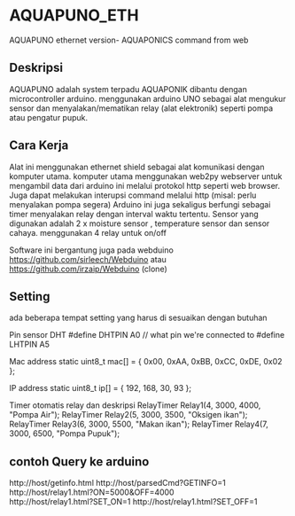 # AQUAPUNO_ETH
AQUAPUNO ethernet version- AQUAPONICS command from web

Deskripsi
---------
AQUAPUNO adalah system terpadu AQUAPONIK dibantu dengan microcontroller arduino.
menggunakan arduino UNO sebagai alat mengukur sensor dan menyalakan/mematikan relay
(alat elektronik) seperti pompa atau pengatur pupuk.

Cara Kerja
----------
Alat ini menggunakan ethernet shield sebagai alat komunikasi dengan komputer utama.
komputer utama menggunakan web2py webserver untuk mengambil data dari arduino ini melalui protokol
http seperti web browser.
Juga dapat melakukan interupsi command melalui http (misal: perlu menyalakan pompa segera)
Arduino ini juga sekaligus berfungi sebagai timer menyalakan relay dengan interval waktu tertentu.
Sensor yang digunakan adalah 2 x moisture sensor , temperature sensor dan sensor cahaya.
menggunakan 4 relay untuk on/off

Software ini bergantung juga pada webduino
  https://github.com/sirleech/Webduino
  atau
  https://github.com/irzaip/Webduino (clone)


Setting
-------
ada beberapa tempat setting yang harus di sesuaikan dengan butuhan

Pin sensor DHT
  #define DHTPIN A0     // what pin we're connected to
  #define LHTPIN A5     

Mac address
  static uint8_t mac[] = { 0x00, 0xAA, 0xBB, 0xCC, 0xDE, 0x02 };

IP address
  static uint8_t ip[] = { 192, 168, 30, 93 };

Timer otomatis relay dan deskripsi
  RelayTimer Relay1(4, 3000, 4000, "Pompa Air");
  RelayTimer Relay2(5, 3000, 3500, "Oksigen ikan");
  RelayTimer Relay3(6, 3000, 5500, "Makan ikan");
  RelayTimer Relay4(7, 3000, 6500, "Pompa Pupuk");


contoh Query ke arduino
-----------------------

http://host/getinfo.html
http://host/parsedCmd?GETINFO=1
http://host/relay1.html?ON=5000&OFF=4000            
http://host/relay1.html?SET_ON=1
http://host/relay1.html?SET_OFF=1



